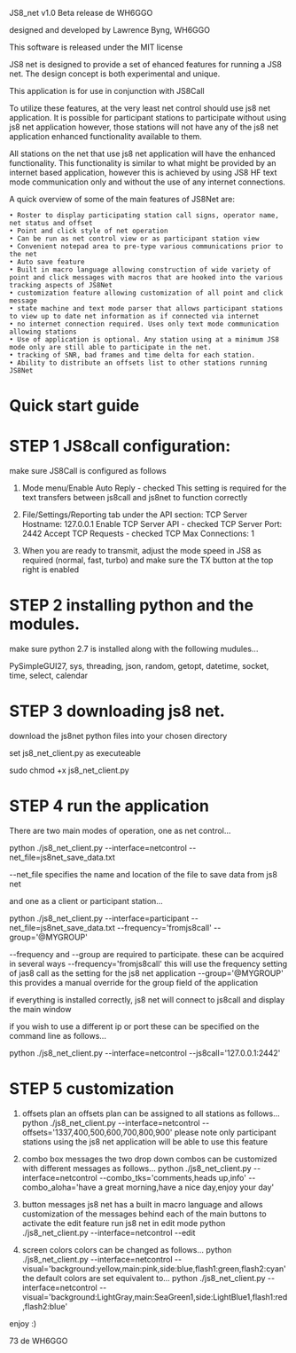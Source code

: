 
JS8_net v1.0 Beta release de WH6GGO

designed and developed by Lawrence Byng, WH6GGO

This software is released under the MIT license


JS8 net is designed to provide a set of ehanced features for running a JS8 net.
The design concept is both experimental and unique. 

This application is for use in conjunction with JS8Call

To utilize these features, at the very least net control should use js8 net application.
It is possible for participant stations to participate without using js8 net application
however, those stations will not have any of the js8 net application enhanced functionality 
available to them.

All stations on the net that use js8 net application will have the enhanced functionality.
This functionality is similar to what might be provided by an internet based application, however this 
is achieved by using JS8 HF text mode communication only and without the use of any internet connections. 

A quick overview of some of the main features of JS8Net are:

    • Roster to display participating station call signs, operator name, net status and offset
    • Point and click style of net operation
    • Can be run as net control view or as participant station view
    • Convenient notepad area to pre-type various communications prior to the net
    • Auto save feature 
    • Built in macro language allowing construction of wide variety of point and click messages with macros that are hooked into the various tracking aspects of JS8Net
    • customization feature allowing customization of all point and click message
    • state machine and text mode parser that allows participant stations to view up to date net information as if connected via internet
    • no internet connection required. Uses only text mode communication allowing stations
    • Use of application is optional. Any station using at a minimum JS8 mode only are still able to participate in the net.
    • tracking of SNR, bad frames and time delta for each station. 
    • Ability to distribute an offsets list to other stations running JS8Net


Quick start guide
=================

STEP 1 JS8call configuration:
============================
make sure JS8Call is configured as follows

1) Mode menu/Enable Auto Reply - checked
This setting is required for the text transfers between js8call and js8net to function correctly

2) File/Settings/Reporting tab
under the API section:
TCP Server Hostname: 127.0.0.1   Enable TCP Server API - checked
TCP Server Port:     2442        Accept TCP Requests   - checked
TCP Max Connections: 1

3) When you are ready to transmit, adjust the mode speed in JS8 as required (normal, fast, turbo) and make sure
 the TX button at the top right is enabled


STEP 2 installing python and the modules. 
==========================================
make sure python 2.7 is installed along with the following mudules...

PySimpleGUI27, sys, threading, json, random, getopt, datetime, socket, time, select, calendar


STEP 3 downloading js8 net. 
===========================
download the js8net python files into your chosen directory

set js8_net_client.py as executeable

sudo chmod +x js8_net_client.py


STEP 4 run the application
==========================

There are two main modes of operation, one as net control...

python ./js8_net_client.py --interface=netcontrol --net_file=js8net_save_data.txt

--net_file specifies the name and location of the file to save data from js8 net


and one as a client or participant station...

python ./js8_net_client.py --interface=participant --net_file=js8net_save_data.txt --frequency='fromjs8call' --group='@MYGROUP'

--frequency and --group are required to participate. these can be acquired in several ways
--frequency='fromjs8call' this will use the frequency setting of jas8 call as the setting for the js8 net application
--group='@MYGROUP' this provides a manual override for the group field of the application

if everything is installed correctly, js8 net will connect to js8call and display the main window


if you wish to use a different ip or port these can be specified on the command line as follows...

python ./js8_net_client.py --interface=netcontrol --js8call='127.0.0.1:2442'


STEP 5 customization
====================

1) offsets plan
an offsets plan can be assigned to all stations as follows...
python ./js8_net_client.py --interface=netcontrol --offsets='1337,400,500,600,700,800,900'
please note only participant stations using the js8 net application will be able to use this feature


2) combo box messages
the two drop down combos can be customized with different messages as follows...
python ./js8_net_client.py --interface=netcontrol --combo_tks='comments,heads up,info' --combo_aloha='have a great morning,have a nice day,enjoy your day'


3) button messages
js8 net has a built in macro language and allows customization of the messages behind each of the main buttons
to activate the edit feature run js8 net in edit mode
python ./js8_net_client.py --interface=netcontrol --edit


4) screen colors
colors can be changed as follows...
python ./js8_net_client.py --interface=netcontrol --visual='background:yellow,main:pink,side:blue,flash1:green,flash2:cyan'
the default colors are set equivalent to...
python ./js8_net_client.py --interface=netcontrol --visual='background:LightGray,main:SeaGreen1,side:LightBlue1,flash1:red,flash2:blue'




enjoy :)

73 de WH6GGO
